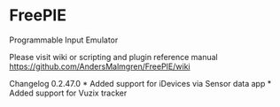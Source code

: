 FreePIE
=======

Programmable Input Emulator

Please visit wiki or scripting and plugin reference manual
	https://github.com/AndersMalmgren/FreePIE/wiki

Changelog 0.2.47.0
	* Added support for iDevices via Sensor data app
	* Added support for Vuzix tracker